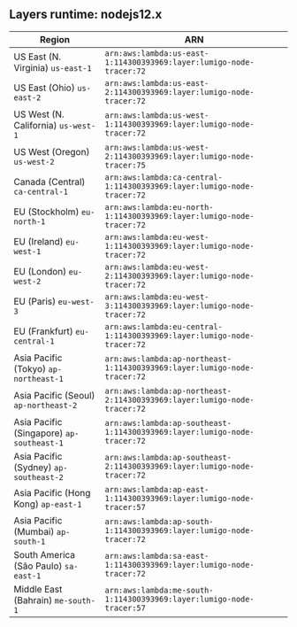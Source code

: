 Layers runtime: nodejs12.x
----
| Region | ARN |
| --- | --- |
|US East (N. Virginia)  `us-east-1`|`arn:aws:lambda:us-east-1:114300393969:layer:lumigo-node-tracer:72`|
|US East (Ohio)  `us-east-2`|`arn:aws:lambda:us-east-2:114300393969:layer:lumigo-node-tracer:72`|
|US West (N. California)  `us-west-1`|`arn:aws:lambda:us-west-1:114300393969:layer:lumigo-node-tracer:72`|
|US West (Oregon)  `us-west-2`|`arn:aws:lambda:us-west-2:114300393969:layer:lumigo-node-tracer:75`|
|Canada (Central)  `ca-central-1`|`arn:aws:lambda:ca-central-1:114300393969:layer:lumigo-node-tracer:72`|
|EU (Stockholm)  `eu-north-1`|`arn:aws:lambda:eu-north-1:114300393969:layer:lumigo-node-tracer:72`|
|EU (Ireland)  `eu-west-1`|`arn:aws:lambda:eu-west-1:114300393969:layer:lumigo-node-tracer:72`|
|EU (London)  `eu-west-2`|`arn:aws:lambda:eu-west-2:114300393969:layer:lumigo-node-tracer:72`|
|EU (Paris)  `eu-west-3`|`arn:aws:lambda:eu-west-3:114300393969:layer:lumigo-node-tracer:72`|
|EU (Frankfurt)  `eu-central-1`|`arn:aws:lambda:eu-central-1:114300393969:layer:lumigo-node-tracer:72`|
|Asia Pacific (Tokyo)  `ap-northeast-1`|`arn:aws:lambda:ap-northeast-1:114300393969:layer:lumigo-node-tracer:72`|
|Asia Pacific (Seoul)  `ap-northeast-2`|`arn:aws:lambda:ap-northeast-2:114300393969:layer:lumigo-node-tracer:72`|
|Asia Pacific (Singapore)  `ap-southeast-1`|`arn:aws:lambda:ap-southeast-1:114300393969:layer:lumigo-node-tracer:72`|
|Asia Pacific (Sydney)  `ap-southeast-2`|`arn:aws:lambda:ap-southeast-2:114300393969:layer:lumigo-node-tracer:72`|
|Asia Pacific (Hong Kong)  `ap-east-1`|`arn:aws:lambda:ap-east-1:114300393969:layer:lumigo-node-tracer:57`|
|Asia Pacific (Mumbai)  `ap-south-1`|`arn:aws:lambda:ap-south-1:114300393969:layer:lumigo-node-tracer:72`|
|South America (São Paulo)  `sa-east-1`|`arn:aws:lambda:sa-east-1:114300393969:layer:lumigo-node-tracer:72`|
|Middle East (Bahrain)  `me-south-1`|`arn:aws:lambda:me-south-1:114300393969:layer:lumigo-node-tracer:57`|
